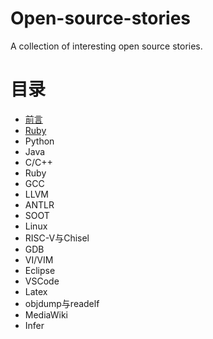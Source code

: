 # Open-source-stories
A collection of interesting open source stories.

# 目录
* [前言](1-preface.md)
* [Ruby](2-Ruby.md)
* Python
* Java
* C/C++
* Ruby
* GCC
* LLVM
* ANTLR
* SOOT
* Linux
* RISC-V与Chisel
* GDB
* VI/VIM
* Eclipse
* VSCode
* Latex
* objdump与readelf
* MediaWiki
* Infer

